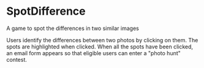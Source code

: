 # SpotDifference
A game to spot the differences in two similar images


Users identify the differences between two photos by clicking on them.  The spots are highlighted when clicked.  When all the spots have been clicked, an email form appears so that eligible users can enter a "photo hunt" contest.
